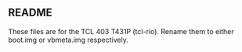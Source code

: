## README
These files are for the TCL 403 T431P (tcl-rio).
Rename them to either boot.img or vbmeta.img respectively.
